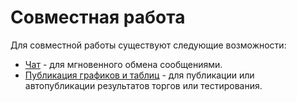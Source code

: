 # Совместная работа

Для совместной работы существуют следующие возможности:

- [Чат](Designer_Chat.md) \- для мгновенного обмена сообщениями.
- [Публикация графиков и таблиц](Designer_publish.md) \- для публикации или автопубликации результатов торгов или тестирования.
